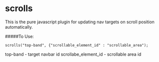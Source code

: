 scrolls
=======

This is the pure javascript plugin for updating nav targets on scroll position automatically.

#####To Use:

```scrolls("top-band", {"scrollable_element_id" : "scrollable_area");```

top-band - target navbar id
scrollabe_element_id - scrollable area id
